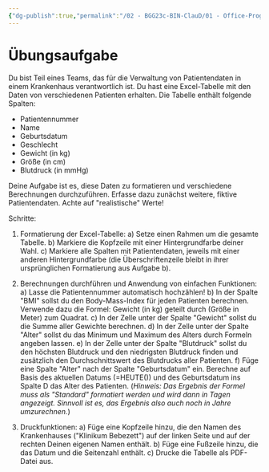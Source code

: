 ```yaml
---
{"dg-publish":true,"permalink":"/02 - BGG23c-BIN-ClauD/01 - Office-Programme/03 - Excel/06 - Übungen zur Wiederholung/"}
---
```


# Übungsaufgabe
Du bist Teil eines Teams, das für die Verwaltung von Patientendaten in einem Krankenhaus verantwortlich ist. Du hast eine Excel-Tabelle mit den Daten von verschiedenen Patienten erhalten. Die Tabelle enthält folgende Spalten: 

- Patientennummer
- Name
- Geburtsdatum
- Geschlecht
- Gewicht (in kg)
- Größe (in cm)
- Blutdruck (in mmHg)

Deine Aufgabe ist es, diese Daten zu formatieren und verschiedene Berechnungen durchzuführen. Erfasse dazu zunächst weitere, fiktive Patientendaten. Achte auf "realistische" Werte!

Schritte:
1. Formatierung der Excel-Tabelle:
   a) Setze einen Rahmen um die gesamte Tabelle.
   b) Markiere die Kopfzeile mit einer Hintergrundfarbe deiner Wahl.
   c) Markiere alle Spalten mit Patientendaten, jeweils mit einer anderen Hintergrundfarbe (die Überschriftenzeile bleibt in ihrer ursprünglichen Formatierung aus Aufgabe b).

2. Berechnungen durchführen und Anwendung von einfachen Funktionen:
   a) Lasse die Patientennummer automatisch hochzählen!
   b) In der Spalte "BMI" sollst du den Body-Mass-Index für jeden Patienten berechnen. Verwende dazu die Formel: Gewicht (in kg) geteilt durch (Größe in Meter) zum Quadrat.
   c) In der Zelle unter der Spalte "Gewicht" sollst du die Summe aller Gewichte berechnen.
   d) In der Zelle unter der Spalte "Alter" sollst du das Minimum und Maximum des Alters durch Formeln angeben lassen.
   e) In der Zelle unter der Spalte "Blutdruck" sollst du den höchsten Blutdruck und den niedrigsten Blutdruck finden und zusätzlich den Durchschnittswert des Blutdrucks aller Patienten.
   f) Füge eine Spalte "Alter" nach der Spalte "Geburtsdatum" ein. Berechne auf Basis des aktuellen Datums (=HEUTE()) und des Geburtsdatum ins Spalte D das Alter des Patienten. (*Hinweis: Das Ergebnis der Formel muss als "Standard" formatiert werden und wird dann in Tagen angezeigt. Sinnvoll ist es, das Ergebnis also auch noch in Jahre umzurechnen.*)

4. Druckfunktionen:
   a) Füge eine Kopfzeile hinzu, die den Namen des Krankenhauses ("Klinikum Bebezett") auf der linken Seite und auf der rechten Deinen eigenen Namen enthält.
   b) Füge eine Fußzeile hinzu, die das Datum und die Seitenzahl enthält.
   c) Drucke die Tabelle als PDF-Datei aus.
